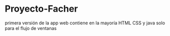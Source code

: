 # Proyecto-Facher
primera versión de la app web
contiene en la mayoría HTML CSS y java solo para el flujo de ventanas
